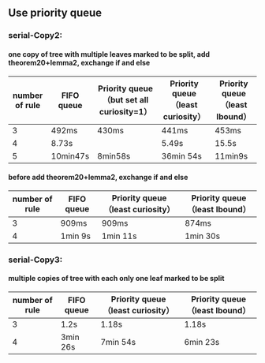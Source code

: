 ## Use priority queue

### serial-Copy2:
#### one copy of tree with multiple leaves marked to be split, add theorem20+lemma2, exchange if and else

number of rule | FIFO queue  | Priority queue （but set all curiosity=1）| Priority queue （least curiosity） | Priority queue （least lbound）
  ------------- | ------------- | ------------- | ------------- | ------------- 
3 | 492ms | 430ms | 441ms | 453ms
4 | 8.73s |  | 5.49s | 15.5s | 8.47s
5 | 10min47s | 8min58s | 36min 54s | 11min9s




#### before add theorem20+lemma2, exchange if and else
number of rule | FIFO queue  | Priority queue （least curiosity） | Priority queue （least lbound）
  ------------- | ------------- | ------------- | -------------
3 | 909ms | 909ms | 874ms
4 | 1min 9s | 1min 11s | 1min 30s

    
### serial-Copy3:
#### multiple copies of tree with each only one leaf marked to be split
number of rule | FIFO queue  | Priority queue （least curiosity） | Priority queue （least lbound）
  ------------- | ------------- | ------------- | -------------
3 | 1.2s | 1.18s | 1.18s
4 | 3min 26s | 7min 54s | 6min 23s
            
